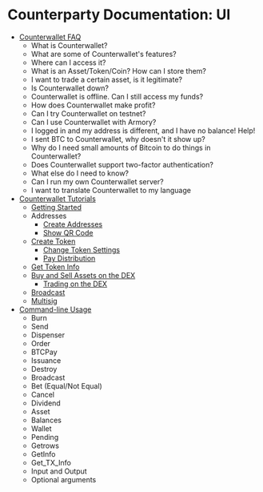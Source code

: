 # Counterparty Documentation: UI

- [Counterwallet FAQ](FAQ-Counterwallet.md)
  - What is Counterwallet?
  - What are some of Counterwallet's features?
  - Where can I access it?
  - What is an Asset/Token/Coin? How can I store them?
  - I want to trade a certain asset, is it legitimate?
  - Is Counterwallet down?
  - Counterwallet is offline. Can I still access my funds?
  - How does Counterwallet make profit?
  - Can I try Counterwallet on testnet?
  - Can I use Counterwallet with Armory?
  - I logged in and my address is different, and I have no balance! Help!
  - I sent BTC to Counterwallet, why doesn't it show up?
  - Why do I need small amounts of Bitcoin to do things in Counterwallet?
  - Does Counterwallet support two-factor authentication?
  - What else do I need to know?
  - Can I run my own Counterwallet server?
  - I want to translate Counterwallet to my language
- [Counterwallet Tutorials](https://github.com/ShibeFaceSkrill/Dogeparty-XDP_Documentation/tree/master/UI/Counterwallet_Tutorials)
  - [Getting Started](https://github.com/ShibeFaceSkrill/Dogeparty-XDP_Documentation/blob/master//UI/Counterwallet_Tutorials/getting_started_cw.md)
  - Addresses
    - [Create Addresses](https://github.com/ShibeFaceSkrill/Dogeparty-XDP_Documentation/blob/master//UI/Counterwallet_Tutorials/create_addresses.md)
    - [Show QR Code](https://github.com/ShibeFaceSkrill/Dogeparty-XDP_Documentation/blob/master//UI/Counterwallet_Tutorials/show_qr_code.md)
  - [Create Token](https://github.com/ShibeFaceSkrill/Dogeparty-XDP_Documentation/blob/master//UI/Counterwallet_Tutorials/create_token.md)
    - [Change Token Settings](https://github.com/ShibeFaceSkrill/Dogeparty-XDP_Documentation/blob/master//UI/Counterwallet_Tutorials/change_token_settings.md)
    - [Pay Distribution](https://github.com/ShibeFaceSkrill/Dogeparty-XDP_Documentation/blob/master//UI/Counterwallet_Tutorials/pay_distribution.md)
  - [Get Token Info](https://github.com/ShibeFaceSkrill/Dogeparty-XDP_Documentation/blob/master//UI/Counterwallet_Tutorials/get_token_info.md)
  - [Buy and Sell Assets on the DEX](https://github.com/ShibeFaceSkrill/Dogeparty-XDP_Documentation/blob/master//UI/Counterwallet_Tutorials/buy_and_sell_assets_on_the_dex.md)
    - [Trading on the DEX](https://github.com/ShibeFaceSkrill/Dogeparty-XDP_Documentation/blob/master//UI/Counterwallet_Tutorials/trade.md)
  - [Broadcast](https://github.com/ShibeFaceSkrill/Dogeparty-XDP_Documentation/blob/master//UI/Counterwallet_Tutorials/broadcast.md)
  - [Multisig](https://github.com/ShibeFaceSkrill/Dogeparty-XDP_Documentation/blob/master//UI/Counterwallet_Tutorials/multisig_counterwallet.md)
- [Command-line Usage](CLI.md)
  - Burn
  - Send
  - Dispenser
  - Order
  - BTCPay
  - Issuance
  - Destroy
  - Broadcast
  - Bet (Equal/Not Equal)
  - Cancel
  - Dividend
  - Asset
  - Balances
  - Wallet
  - Pending
  - Getrows
  - GetInfo
  - Get_TX_Info
  - Input and Output
  - Optional arguments
  